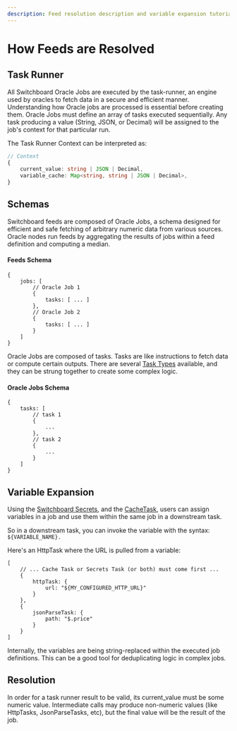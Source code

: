 ```yaml
---
description: Feed resolution description and variable expansion tutorial.
---
```


# How Feeds are Resolved

## Task Runner

All Switchboard Oracle Jobs are executed by the task-runner, an engine used by oracles to fetch data in a secure and efficient manner. Understanding how Oracle jobs are processed is essential before creating them. Oracle Jobs must define an array of tasks executed sequentially. Any task producing a value (String, JSON, or Decimal) will be assigned to the job's context for that particular run.

The Task Runner Context can be interpreted as:

```typescript
// Context 
{
    current_value: string | JSON | Decimal,
    variable_cache: Map<string, string | JSON | Decimal>,
}
```

## Schemas&#x20;

Switchboard feeds are composed of Oracle Jobs, a schema designed for efficient and safe fetching of arbitrary numeric data from various sources. Oracle nodes run feeds by aggregating the results of jobs within a feed definition and computing a median.&#x20;

#### **Feeds Schema**

```
{
    jobs: [
        // Oracle Job 1
        {
            tasks: [ ... ]
        },
        // Oracle Job 2
        {
            tasks: [ ... ]
        }
    ]
}
```

Oracle Jobs are composed of tasks. Tasks are like instructions to fetch data or compute certain outputs. There are several [Task Types](https://protos.docs.switchboard.xyz/protos/Task) available, and they can be strung together to create some complex logic. &#x20;

#### Oracle Jobs Schema

```
{
    tasks: [
        // task 1
        {
            ...
        },
        // task 2
        {
            ...
        }
    ]
}
```

## Variable Expansion

Using the [Switchboard Secrets](../secrets/), and the [CacheTask](variables-with-cachetask.md), users can assign variables in a job and use them within the same job in a downstream task.&#x20;

So in a downstream task, you can invoke the variable with the syntax: `${VARIABLE_NAME}.`

Here's an HttpTask where the URL is pulled from a variable:

```
[
    // ... Cache Task or Secrets Task (or both) must come first ...
    {
        httpTask: {
            url: "${MY_CONFIGURED_HTTP_URL}"
        }
    },
    {
        jsonParseTask: {
            path: "$.price"
        }
    }
]
```

Internally, the variables are being string-replaced within the executed job definitions. This can be a good tool for deduplicating logic in complex jobs.&#x20;

## Resolution

In order for a task runner result to be valid, its current\_value must be some numeric value. Intermediate calls may produce non-numeric values (like HttpTasks, JsonParseTasks, etc), but the final value will be the result of the job.&#x20;
